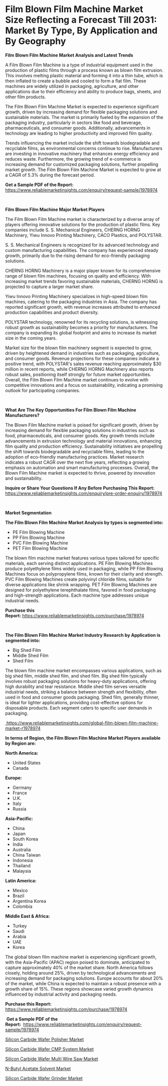 <p><h1>Film Blown Film Machine Market Size Reflecting a Forecast Till 2031: Market By Type, By Application and By Geography</h1></p><p><strong>Film Blown Film Machine Market Analysis and Latest Trends</strong></p>
<p><p>A Film Blown Film Machine is a type of industrial equipment used in the production of plastic films through a process known as blown film extrusion. This involves melting plastic material and forming it into a thin tube, which is then inflated to create a bubble and cooled to form a flat film. These machines are widely utilized in packaging, agriculture, and other applications due to their efficiency and ability to produce bags, sheets, and other film products.</p><p>The Film Blown Film Machine Market is expected to experience significant growth, driven by increasing demand for flexible packaging solutions and sustainable materials. The market is primarily fueled by the expansion of the packaging industry, particularly in sectors like food and beverage, pharmaceuticals, and consumer goods. Additionally, advancements in technology are leading to higher productivity and improved film quality.</p><p>Trends influencing the market include the shift towards biodegradable and recyclable films, as environmental concerns continue to rise. Manufacturers are investing in innovative machinery that enhances energy efficiency and reduces waste. Furthermore, the growing trend of e-commerce is increasing demand for customized packaging solutions, further propelling market growth. The Film Blown Film Machine Market is expected to grow at a CAGR of 5.3% during the forecast period.</p></p>
<p><strong>Get a Sample PDF of the Report:&nbsp;</strong> <a href="https://www.reliablemarketinsights.com/enquiry/request-sample/1978974?utm_campaign=1772&utm_medium=2&utm_source=Github&utm_content=ia&utm_term=25102024&utm_id=film-blown-film-machine">https://www.reliablemarketinsights.com/enquiry/request-sample/1978974</a></p>
<p>&nbsp;</p>
<p><strong>Film Blown Film Machine Major Market Players</strong></p>
<p><p>The Film Blown Film Machine market is characterized by a diverse array of players offering innovative solutions for the production of plastic films. Key companies include S. S. Mechanical Engineers, CHERNG HORNG Machinery, Yiwu Innovo Printing Machinery, CACO Plastics, and POLYSTAR. </p><p>S. S. Mechanical Engineers is recognized for its advanced technology and custom manufacturing capabilities. The company has experienced steady growth, primarily due to the rising demand for eco-friendly packaging solutions.</p><p>CHERNG HORNG Machinery is a major player known for its comprehensive range of blown film machines, focusing on quality and efficiency. With increasing market trends favoring sustainable materials, CHERNG HORNG is projected to capture a larger market share.</p><p>Yiwu Innovo Printing Machinery specializes in high-speed blown film machines, catering to the packaging industries in Asia. The company has reported significant growth, with revenue increases attributed to enhanced production capabilities and product diversity.</p><p>POLYSTAR technology, renowned for its recycling solutions, is witnessing robust growth as sustainability becomes a priority for manufacturers. The company is expanding its global footprint and aims to increase its market size in the coming years.</p><p>Market size for the blown film machinery segment is expected to grow, driven by heightened demand in industries such as packaging, agriculture, and consumer goods. Revenue projections for these companies indicate a positive trend, with POLYSTAR's sales revenue reaching approximately $30 million in recent reports, while CHERNG HORNG Machinery also reports robust sales, positioning itself strongly for future market opportunities. Overall, the Film Blown Film Machine market continues to evolve with competitive innovations and a focus on sustainability, indicating a promising outlook for participating companies.</p></p>
<p>&nbsp;</p>
<p><strong>What Are The Key Opportunities For Film Blown Film Machine Manufacturers?</strong></p>
<p><p>The Blown Film Machine market is poised for significant growth, driven by increasing demand for flexible packaging solutions in industries such as food, pharmaceuticals, and consumer goods. Key growth trends include advancements in extrusion technology and material innovations, enhancing film quality and production efficiency. Sustainability initiatives are propelling the shift towards biodegradable and recyclable films, leading to the adoption of eco-friendly manufacturing practices. Market research indicates a robust CAGR over the next five years, reflecting a growing emphasis on automation and smart manufacturing processes. Overall, the Blown Film Machine market is expected to thrive, powered by innovation and sustainability.</p></p>
<p><strong>Inquire or Share Your Questions If Any Before Purchasing This Report:</strong> <a href="https://www.reliablemarketinsights.com/enquiry/pre-order-enquiry/1978974?utm_campaign=1772&utm_medium=2&utm_source=Github&utm_content=ia&utm_term=25102024&utm_id=film-blown-film-machine">https://www.reliablemarketinsights.com/enquiry/pre-order-enquiry/1978974</a></p>
<p>&nbsp;</p>
<p><strong>Market Segmentation</strong></p>
<p><strong>The Film Blown Film Machine Market Analysis by types is segmented into:</strong></p>
<p><ul><li>PE Film Blowing Machine</li><li>PP Film Blowing Machine</li><li>PVC Film Blowing Machine</li><li>PET Film Blowing Machine</li></ul></p>
<p><p>The blown film machine market features various types tailored for specific materials, each serving distinct applications. PE Film Blowing Machines produce polyethylene films widely used in packaging, while PP Film Blowing Machines focus on polypropylene films, known for their clarity and strength. PVC Film Blowing Machines create polyvinyl chloride films, suitable for diverse applications like shrink wrapping. PET Film Blowing Machines are designed for polyethylene terephthalate films, favored in food packaging and high-strength applications. Each machine type addresses unique industrial needs.</p></p>
<p><strong>Purchase this Report:&nbsp;</strong><a href="https://www.reliablemarketinsights.com/purchase/1978974?utm_campaign=1772&utm_medium=2&utm_source=Github&utm_content=ia&utm_term=25102024&utm_id=film-blown-film-machine">https://www.reliablemarketinsights.com/purchase/1978974</a></p>
<p>&nbsp;</p>
<p><strong>The Film Blown Film Machine Market Industry Research by Application is segmented into:</strong></p>
<p><ul><li>Big Shed Film</li><li>Middle Shed Film</li><li>Shed Film</li></ul></p>
<p><p>The blown film machine market encompasses various applications, such as big shed film, middle shed film, and shed film. Big shed film typically involves robust packaging solutions for heavy-duty applications, offering high durability and tear resistance. Middle shed film serves versatile industrial needs, striking a balance between strength and flexibility, often used in food and consumer goods packaging. Shed film, generally thinner, is ideal for lighter applications, providing cost-effective options for disposable products. Each segment caters to specific user demands in packaging.</p></p>
<p><a href="https://www.reliablemarketinsights.com/global-film-blown-film-machine-market-r1978974?utm_campaign=1772&utm_medium=2&utm_source=Github&utm_content=ia&utm_term=25102024&utm_id=film-blown-film-machine">&nbsp;https://www.reliablemarketinsights.com/global-film-blown-film-machine-market-r1978974</a></p>
<p><strong>In terms of Region, the Film Blown Film Machine Market Players available by Region are:</strong></p>
<p>
    <p> <strong> North America: </strong>
        <ul>
            <li>United States</li>
            <li>Canada</li>
        </ul>
        </p> 
    <p> <strong> Europe: </strong>
        <ul>
            <li>Germany</li>
            <li>France</li>
            <li>U.K.</li>
            <li>Italy</li>
            <li>Russia</li>
        </ul>
        </p> 
    <p> <strong> Asia-Pacific: </strong>
        <ul>
            <li>China</li>
            <li>Japan</li>
            <li>South Korea</li>
            <li>India</li>
            <li>Australia</li>
            <li>China Taiwan</li>
            <li>Indonesia</li>
            <li>Thailand</li>
            <li>Malaysia</li>
        </ul>
        </p> 
    <p> <strong> Latin America: </strong>
        <ul>
            <li>Mexico</li>
            <li>Brazil</li>
            <li>Argentina Korea</li>
            <li>Colombia</li>
        </ul>
        </p> 
    <p> <strong> Middle East & Africa: </strong>
        <ul>
            <li>Turkey</li>
            <li>Saudi</li>
            <li>Arabia</li>
            <li>UAE</li>
            <li>Korea</li>
        </ul>
    </p>
    </p>
<p><p>The global blown film machine market is experiencing significant growth, with the Asia-Pacific (APAC) region poised to dominate, anticipated to capture approximately 40% of the market share. North America follows closely, holding around 25%, driven by technological advancements and increasing demand for packaging solutions. Europe accounts for about 20% of the market, while China is expected to maintain a robust presence with a growth share of 15%. These regions showcase varied growth dynamics influenced by industrial activity and packaging needs.</p></p>
<p><strong>Purchase this Report: </strong><a href="https://www.reliablemarketinsights.com/purchase/1978974?utm_campaign=1772&utm_medium=2&utm_source=Github&utm_content=ia&utm_term=25102024&utm_id=film-blown-film-machine">https://www.reliablemarketinsights.com/purchase/1978974</a></p>
<p>&nbsp;<strong>Get a Sample PDF of the Report:&nbsp;&nbsp;</strong><a href="https://www.reliablemarketinsights.com/enquiry/request-sample/1978974?utm_campaign=1772&utm_medium=2&utm_source=Github&utm_content=ia&utm_term=25102024&utm_id=film-blown-film-machine">https://www.reliablemarketinsights.com/enquiry/request-sample/1978974</a></p>
<p><strong></strong></p>
<p><p><a href="https://www.linkedin.com/pulse/silicon-carbide-wafer-polisher-market-segmentation-applications-d5ybf?utm_campaign=1772&utm_medium=2&utm_source=Github&utm_content=ia&utm_term=25102024&utm_id=film-blown-film-machine">Silicon Carbide Wafer Polisher Market</a></p><p><a href="https://www.linkedin.com/pulse/silicon-carbide-wafer-cmp-system-sector-surge-55-growth-roadmap-svtlf?utm_campaign=1772&utm_medium=2&utm_source=Github&utm_content=ia&utm_term=25102024&utm_id=film-blown-film-machine">Silicon Carbide Wafer CMP System Market</a></p><p><a href="https://www.linkedin.com/pulse/silicon-carbide-wafer-multi-wire-saw-market-research-report-bhwcf?utm_campaign=1772&utm_medium=2&utm_source=Github&utm_content=ia&utm_term=25102024&utm_id=film-blown-film-machine">Silicon Carbide Wafer Multi Wire Saw Market</a></p><p><a href="https://www.linkedin.com/pulse/n-butyl-acetate-solvent-market-indicators-size-regional-breakdown-attxe?utm_campaign=1772&utm_medium=2&utm_source=Github&utm_content=ia&utm_term=25102024&utm_id=film-blown-film-machine">N-Butyl Acetate Solvent Market</a></p><p><a href="https://www.linkedin.com/pulse/silicon-carbide-wafer-grinder-market-penetration-strategies-bctff?utm_campaign=1772&utm_medium=2&utm_source=Github&utm_content=ia&utm_term=25102024&utm_id=film-blown-film-machine">Silicon Carbide Wafer Grinder Market</a></p></p>
